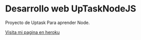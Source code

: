 # Desarrollo web UpTaskNodeJS

Proyecto de Uptask Para aprender Node.

[Visita mi pagina en heroku](https://uptaskcreator.herokuapp.com/sign-in)
